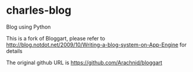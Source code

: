 charles-blog
============

Blog using Python

This is a fork of Bloggart, please refer to http://blog.notdot.net/2009/10/Writing-a-blog-system-on-App-Engine for details

The original github URL is https://github.com/Arachnid/bloggart
